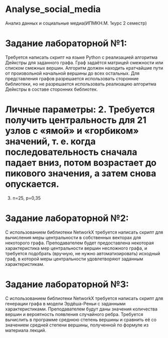 # Analyse_social_media
Анализ данных и социальные медиа(ИПМКН.М. 1курс 2 семестр)

# Задание лабораторной №1: 

Требуется написать скрипт на языке Python с реализацией алгоритма Дейкстры для заданного графа. Граф задаётся матрицей смежности или списком смежных вершин. Алгоритм должен находить кратчайшие пути от произвольной начальной вершины до всех остальных. Для представления графов разрешается использовать сторонние библиотеки, но не разрешается использовать реализацию алгоритма Дейкстры в составе сторонних библиотек.

# **Личные параметры**: 2. Требуется получить центральность для 21 узлов с «ямой» и «горбиком» значений, т. е. когда последовательность сначала падает вниз, потом возрастает до пикового значения, а затем снова опускается.

3. n=25, p=0,35

# Задание лабораторной №2:
С использованием библиотеки NetworkX требуется написать скрипт для вычисления меры центральности в собственных векторах для некоторого графа. Преподавателем будет предоставлена некоторая характеристика мер центральности вершин несложного графа, и требуется подобрать (вручную, не нужно автоматизировать) исходный граф, в которой меры центральности удовлетворяют заданным характеристикам.

# Задание лабораторной №3: 
С использованием библиотеки NetworkX требуется написать скрипт для генерации графа в модели Эрдёша-Реньи с заданными характеристиками. Преподавателем будут даны значения количества вершин и вероятность появления случайного ребра. Требуется вычислить в программе среднюю степень вершины и сравнить её со значением средней степени вершины, полученной по формуле из материала лекций.
